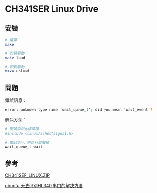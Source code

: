 # CH341SER Linux Drive

## 安裝

```sh
# 編譯
make

# 安裝驅動
make load

# 卸載驅動
make unload
```

## 問題

錯誤訊息：
```sh
error: unknown type name ‘wait_queue_t’; did you mean ‘wait_event’?
```
解決方法：
```python
# 開頭添加此標頭檔
#include <linux/sched/signal.h>

# 第592行，將此行註解掉
wait_queue_t wait
```

## 參考

[CH341SER_LINUX.ZIP](http://www.wch.cn/download/CH341SER_LINUX_ZIP.html)

[ubuntu 无法识别HL340 串口的解决方法](https://blog.csdn.net/feidaji/article/details/107149891)